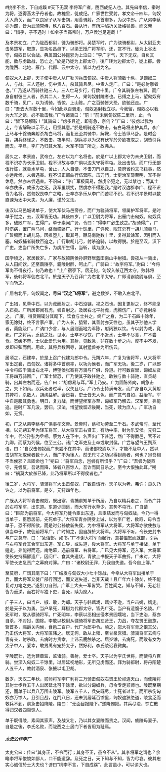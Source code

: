#桃李不言，下自成蹊 #天下无双
李将军广者，陇西成纪人也。其先曰李信，秦时为将，逐得燕太子丹者也。故槐里，徙成纪。广家世世受射。孝文帝十四年，匈奴大入萧关，而广以良家子从军击胡，用善骑射，杀首虏多，为汉中郎。广从弟李蔡亦为郎，皆为武骑常侍，秩八百石。尝从行，有所冲陷折关及格猛兽，而文帝曰：“惜乎，子不遇时！如令子当高帝时，万户侯岂足道哉！”

及孝景初立，广为陇西都尉，徙为骑郎将。吴楚军时，广为骁骑都尉，从太尉亚夫击吴楚军，取旗，显功名昌邑下。以梁王授广将军印，还，赏不行。徙为上谷太守，匈奴日以合战。典属国公孙昆邪为上泣曰：“李广才气，天下无双，自负其能，数与虏敌战，恐亡之。”於是乃徙为上郡太守。後广转为边郡太守，徙上郡。尝为陇西、北地、雁门、代郡、云中太守，皆以力战为名。

匈奴大入上郡，天子使中贵人从广勒习兵击匈奴。中贵人将骑数十纵，见匈奴三人，与战。三人还射，伤中贵人，杀其骑且尽。中贵人走广。广曰：“是必射雕者也。”广乃遂从百骑往驰三人。三人亡马步行，行数十里。广令其骑张左右翼，而广身自射彼三人者，杀其二人，生得一人，果匈奴射雕者也。已缚之上马，望匈奴有数千骑，见广，以为诱骑，皆惊，上山陈。广之百骑皆大恐，欲驰还走。广曰：“吾去大军数十里，今如此以百骑走，匈奴追射我立尽。今我留，匈奴必以我为大军之诱，必不敢击我。”广令诸骑曰：“前！”前未到匈奴陈二里所，止，令曰：“皆下马解鞍！”其骑曰：“虏多且近，即有急，奈何？”广曰：“彼虏以我为走，今皆解鞍以示不走，用坚其意。”於是胡骑遂不敢击。有白马将出护其兵，李广上马与十馀骑奔射杀胡白马将，而复还至其骑中，解鞍，令士皆纵马卧。是时会暮，胡兵终怪之，不敢击。夜半时，胡兵亦以为汉有伏军於旁欲夜取之，胡皆引兵而去。平旦，李广乃归其大军。大军不知广所之，故弗从。

居久之，孝景崩，武帝立，左右以为广名将也，於是广以上郡太守为未央卫尉，而程不识亦为长乐卫尉。程不识故与李广俱以边太守将军屯。及出击胡，而广行无部伍行陈，就善水草屯，舍止，人人自便，不击刀鬥以自卫，莫府省约文书籍事，然亦远斥候，未尝遇害。程不识正部曲行伍营陈，击刀鬥，士吏治军簿至明，军不得休息，然亦未尝遇害。不识曰：“李广军极简易，然虏卒犯之，无以禁也；而其士卒亦佚乐，咸乐为之死。我军虽烦扰，然虏亦不得犯我。”是时汉边郡李广、程不识皆为名将，然匈奴畏李广之略，士卒亦多乐从李广而苦程不识。程不识孝景时以数直谏为太中大夫。为人廉，谨於文法。 

後汉以马邑城诱单于，使大军伏马邑旁谷，而广为骁骑将军，领属护军将军。是时单于觉之，去，汉军皆无功。其後四岁，广以卫尉为将军，出雁门击匈奴。匈奴兵多，破败广军，生得广。单于素闻广贤，令曰：“得李广必生致之。”胡骑得广，广时伤病，置广两马间，络而盛卧广。行十馀里，广详死，睨其旁有一胡儿骑善马，广暂腾而上胡儿马，因推堕儿，取其弓，鞭马南驰数十里，复得其馀军，因引而入塞。匈奴捕者骑数百追之，广行取胡儿弓，射杀追骑，以故得脱。於是至汉，汉下广吏。吏当广所失亡多，为虏所生得，当斩，赎为庶人。

国学顷之，家居数岁。广家与故颍阴侯孙屏野居蓝田南山中射猎。尝夜从一骑出，从人田间饮。还至霸陵亭，霸陵尉醉，呵止广。广骑曰：“故李将军。”尉曰：“今将军尚不得夜行，何乃故也！”止广宿亭下。居无何，匈奴入杀辽西太守，败韩将军，後韩将军徙右北平。於是天子乃召拜广为右北平太守。广即请霸陵尉与俱，至军而斩之。

广居右北平，匈奴闻之，**号曰“汉之飞将军”**，避之数岁，不敢入右北平。

广出猎，见草中石，以为虎而射之，中石没镞，视之石也。因复更射之，终不能复入石矣。广所居郡闻有虎，尝自射之。及居右北平射虎，虎腾伤广，广亦竟射杀之。 
广廉，得赏赐辄分其麾下，饮食与士共之。终广之身，为二千石四十馀年，家无馀财，终不言家产事。广为人长，猿臂，其善射亦天性也，虽其子孙他人学者，莫能及广。广讷口少言，与人居则画地为军陈，射阔狭以饮。专以射为戏，竟死。广之将兵，乏绝之处，见水，士卒不尽饮，广不近水，士卒不尽食，广不尝食。宽缓不苛，士以此爱乐为用。其射，见敌急，非在数十步之内，度不中不发，发即应弦而倒。用此，其将兵数困辱，其射猛兽亦为所伤云。

居顷之，石建卒，於是上召广代建为郎中令。元朔六年，广复为後将军，从大将军军出定襄，击匈奴。诸将多中首虏率，以功为侯者，而广军无功。後二岁，广以郎中令将四千骑出右北平，博望侯张骞将万骑与广俱，异道。行可数百里，匈奴左贤王将四万骑围广，广军士皆恐，广乃使其子敢往驰之。敢独与数十骑驰，直贯胡骑，出其左右而还，告广曰：“胡虏易与耳。”军士乃安。广为圜陈外向，胡急击之，矢下如雨。汉兵死者过半，汉矢且尽。广乃令士持满毋发，而广身自以大黄射其裨将，杀数人，胡虏益解。会日暮，吏士皆无人色，而广意气自如，益治军。军中自是服其勇也。明日，复力战，而博望侯军亦至，匈奴军乃解去。汉军罢，弗能追。是时广军几没，罢归。汉法，博望侯留迟後期，当死，赎为庶人。广军功自如，无赏。 

初，广之从弟李蔡与广俱事孝文帝。景帝时，蔡积功劳至二千石。孝武帝时，至代相。以元朔五年为轻车将军，从大将军击右贤王，有功中率，封为乐安侯。元狩二年中，代公孙弘为丞相。蔡为人在下中，名声出广下甚远，然广不得爵邑，官不过九卿，而蔡为列侯，位至三公。诸广之军吏及士卒或取封侯。广尝与望气王朔燕语，曰：“自汉击匈奴而广未尝不在其中，而诸部校尉以下，才能不及中人，然以击胡军功取侯者数十人，而广不为後人，然无尺寸之功以得封邑者，何也？岂吾相不当侯邪？且固命也？”朔曰：“将军自念，岂尝有所恨乎？”广曰：“吾尝为陇西守，羌尝反，吾诱而降，降者八百馀人，吾诈而同日杀之。至今大恨独此耳。”朔曰：“祸莫大於杀已降，此乃将军所以不得侯者也。” 

後二岁，大将军、骠骑将军大出击匈奴，广数自请行。天子以为老，弗许；良久乃许之，以为前将军。是岁，元狩四年也。 

广既从大将军青击匈奴，既出塞，青捕虏知单于所居，乃自以精兵走之，而令广并於右将军军，出东道。东道少回远，而大军行水草少，其势不屯行。广自请曰：“臣部为前将军，今大将军乃徙令臣出东道，且臣结发而与匈奴战，今乃一得当单于，臣愿居前，先死单于。”大将军青亦阴受上诫，以为李广老，数奇，毋令当单于，恐不得所欲。而是时公孙敖新失侯，为中将军从大将军，大将军亦欲使敖与俱当单于，故徙前将军广。广时知之，固自辞於大将军。大将军不听，令长史封书与广之莫府，曰：“急诣部，如书。”广不谢大将军而起行，意甚愠怒而就部，引兵与右将军食其合军出东道。军亡导，或失道，後大将军。大将军与单于接战，单于遁走，弗能得而还。南绝幕，遇前将军、右将军。广已见大将军，还入军。大将军使长史持糒醪遗广，因问广、食其失道状，青欲上书报天子军曲折。广未对，大将军使长史急责广之幕府对簿。广曰：“诸校尉无罪，乃我自失道。吾今自上簿。”

至莫府，广谓其麾下曰：“广结发与匈奴大小七十馀战，今幸从大将军出接单于兵，而大将军又徙广部行回远，而又迷失道，岂非天哉！且广年六十馀矣，终不能复对刀笔之吏。”遂引刀自刭。广军士大夫一军皆哭。百姓闻之，知与不知，无老壮皆为垂涕。而右将军独下吏，当死，赎为庶人。 

广子三人，曰当户、椒、敢，为郎。天子与韩嫣戏，嫣少不逊，当户击嫣，嫣走。於是天子以为勇。当户早死，拜椒为代郡太守，皆先广死。当户有遗腹子名陵。广死军时，敢从骠骑将军。广死明年，李蔡以丞相坐侵孝景园壖地，当下吏治，蔡亦自杀，不对狱，国除。李敢以校尉从骠骑将军击胡左贤王，力战，夺左贤王鼓旗，斩首多，赐爵关内侯，食邑二百户，代广为郎中令。顷之，怨大将军青之恨其父，乃击伤大将军，大将军匿讳之。居无何，敢从上雍，至甘泉宫猎。骠骑将军去病与青有亲，射杀敢。去病时方贵幸，上讳云鹿触杀之。居岁馀，去病死。而敢有女为太子中人，爱幸，敢男禹有宠於太子，然好利，李氏陵迟衰微矣。 

李陵既壮，选为建章监，监诸骑。善射，爱士卒。天子以为李氏世将，而使将八百骑。尝深入匈奴二千馀里，过居延视地形，无所见虏而还。拜为骑都尉，将丹阳楚人五千人，教射酒泉、张掖以屯卫胡。

数岁，天汉二年秋，贰师将军李广利将三万骑击匈奴右贤王於祁连天山，而使陵将其射士步兵五千人出居延北可千馀里，欲以分匈奴兵，毋令专走贰师也。陵既至期还，而单于以兵八万围击陵军。陵军五千人，兵矢既尽，士死者过半，而所杀伤匈奴亦万馀人。且引且战，连鬥八日，还未到居延百馀里，匈奴遮狭绝道，陵食乏而救兵不到，虏急击招降陵。陵曰：“无面目报陛下。”遂降匈奴。其兵尽没，馀亡散得归汉者四百馀人。

单于既得陵，素闻其家声，及战又壮，乃以其女妻陵而贵之。汉闻，族陵母妻子。自是之後，李氏名败，而陇西之士居门下者皆用为耻焉。 
##### 太史公评李广
太史公曰：传曰“其身正，不令而行；其身不正，虽令不从”。其李将军之谓也？余睹李将军悛悛如鄙人，口不能道辞。及死之日，天下知与不知，皆为尽哀。彼其忠实心诚信於士大夫也？谚曰“桃李不言，下自成蹊”。此言虽小，可以谕大也。